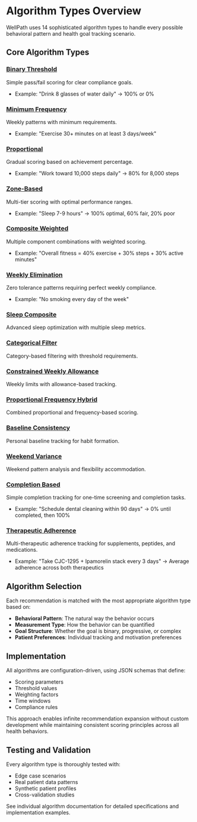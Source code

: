 # Algorithm Types Overview

WellPath uses 14 sophisticated algorithm types to handle every possible behavioral pattern and health goal tracking scenario.

## Core Algorithm Types

### [Binary Threshold](binary-threshold.md)
Simple pass/fail scoring for clear compliance goals.
- Example: "Drink 8 glasses of water daily" → 100% or 0%

### [Minimum Frequency](minimum-frequency.md)  
Weekly patterns with minimum requirements.
- Example: "Exercise 30+ minutes on at least 3 days/week"

### [Proportional](proportional.md)
Gradual scoring based on achievement percentage.
- Example: "Work toward 10,000 steps daily" → 80% for 8,000 steps

### [Zone-Based](zone-based.md)
Multi-tier scoring with optimal performance ranges.
- Example: "Sleep 7-9 hours" → 100% optimal, 60% fair, 20% poor

### [Composite Weighted](composite-weighted.md)
Multiple component combinations with weighted scoring.
- Example: "Overall fitness = 40% exercise + 30% steps + 30% active minutes"

### [Weekly Elimination](SC-WEEKLY-ELIMINATION.md)
Zero tolerance patterns requiring perfect weekly compliance.
- Example: "No smoking every day of the week"

### [Sleep Composite](sleep-composite.md)
Advanced sleep optimization with multiple sleep metrics.

### [Categorical Filter](categorical-filter-threshold.md)
Category-based filtering with threshold requirements.

### [Constrained Weekly Allowance](constrained-weekly-allowance.md)
Weekly limits with allowance-based tracking.

### [Proportional Frequency Hybrid](proportional-frequency-hybrid.md)
Combined proportional and frequency-based scoring.

### [Baseline Consistency](baseline-consistency.md)
Personal baseline tracking for habit formation.

### [Weekend Variance](weekend-variance.md)
Weekend pattern analysis and flexibility accommodation.

### [Completion Based](completion-based.md)
Simple completion tracking for one-time screening and completion tasks.
- Example: "Schedule dental cleaning within 90 days" → 0% until completed, then 100%

### [Therapeutic Adherence](therapeutic-adherence.md)
Multi-therapeutic adherence tracking for supplements, peptides, and medications.
- Example: "Take CJC-1295 + Ipamorelin stack every 3 days" → Average adherence across both therapeutics

## Algorithm Selection

Each recommendation is matched with the most appropriate algorithm type based on:

- **Behavioral Pattern**: The natural way the behavior occurs
- **Measurement Type**: How the behavior can be quantified
- **Goal Structure**: Whether the goal is binary, progressive, or complex
- **Patient Preferences**: Individual tracking and motivation preferences

## Implementation

All algorithms are configuration-driven, using JSON schemas that define:

- Scoring parameters
- Threshold values
- Weighting factors
- Time windows
- Compliance rules

This approach enables infinite recommendation expansion without custom development while maintaining consistent scoring principles across all health behaviors.

## Testing and Validation

Every algorithm type is thoroughly tested with:

- Edge case scenarios
- Real patient data patterns
- Synthetic patient profiles
- Cross-validation studies

See individual algorithm documentation for detailed specifications and implementation examples.